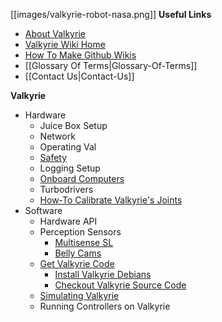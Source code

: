 [[images/valkyrie-robot-nasa.png]]
__Useful Links__
* [About Valkyrie](http://nasa-jsc-robotics.github.io/valkyrie/)
* [Valkyrie Wiki Home](https://github.com/NASA-JSC-Robotics/valkyrie/wiki)
* [How To Make Github Wikis](How-To-Make-Wikis)
* [[Glossary Of Terms|Glossary-Of-Terms]]
* [[Contact Us|Contact-Us]]

__Valkyrie__
* Hardware
  * Juice Box Setup
  * Network
  * Operating Val
  * [Safety](https://github.com/NASA-JSC-Robotics/valkyrie/wiki/Safety)
  * Logging Setup
  * [Onboard Computers](Onboard-Computers)
  * Turbodrivers
  * [How-To Calibrate Valkyrie's Joints](https://github.com/NASA-JSC-Robotics/valkyrie/wiki/How-To-Calibrate-Valkyrie's-Joints)
* Software
  * Hardware API
  * Perception Sensors
    * [Multisense SL](https://github.com/NASA-JSC-Robotics/valkyrie/wiki/Multisense-SL)
    * [Belly Cams](https://github.com/NASA-JSC-Robotics/valkyrie/wiki/Belly-Cams)
  * [Get Valkyrie Code](https://github.com/NASA-JSC-Robotics/valkyrie/wiki/Get-Valkyrie-Code)
    * [Install Valkyrie Debians](Valkyrie-Debians)
    * [Checkout Valkyrie Source Code](Valkyrie-Source-Code)
  * [Simulating Valkyrie](https://github.com/NASA-JSC-Robotics/valkyrie/wiki/Simulating-Valkyrie)
  * Running Controllers on Valkyrie